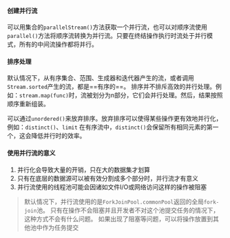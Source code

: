 #### 创建并行流
可以用集合的`parallelStream()`方法获取一个并行流，也可以对顺序流使用`parallel()`方法将顺序流转换为并行流。只要在终结操作执行时流处于并行模式，所有的中间流操作都将并行。
#### 排序处理
默认情况下，从有序集合、范围、生成器和迭代器产生的流，或者调用`Stream.sorted`产生的流，都是==有序的==。
排序并不排斥高效的并行处理。例如：`stream.map(func)`时，流被划分为n部分，它们会并行处理。然后，结果按照顺序重新组装。

可以通过`unordered()`来放弃排序。放弃排序可以使得某些操作更有效地并行化，例如：`distinct()`、`limit`
在有序流中，`distinct()`会保留所有相同元素的第一个，这会降低并行时的效率。
#### 使用并行流的意义
1. 并行化会导致大量的开销，只在大的数据集才划算
2. 只有在底层的数据源可以被有效分割成多个部分时，并行流才有意义
3. 并行流使用的线程池可能会因诸如文件I/O或网络访问这样的操作被阻塞
>默认情况下，并行流使用的是`ForkJoinPool.commonPool`返回的全局`fork-join`池。
>只有在操作不会阻塞并且开发者不对这个池提交任务的情况下，这种方式不会有什么问题。
>如果出现了阻塞等问题，可以将操作放置到其他池中作为任务提交